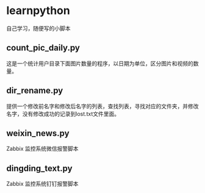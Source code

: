 # learnpython
自己学习，随便写的小脚本

## count_pic_daily.py
这是一个统计用户目录下面图片数量的程序，以日期为单位，区分图片和视频的数量。

## dir_rename.py
提供一个修改前名字和修改后名字的列表，查找列表，寻找对应的文件夹，并修改名字，没有修改成功的记录到lost.txt文件里面。

## weixin_news.py
Zabbix 监控系统微信报警脚本

## dingding_text.py
Zabbix 监控系统钉钉报警脚本